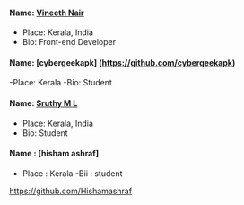 #### Name: [Vineeth Nair](https://github.com/vineeth-nair)
- Place: Kerala, India
- Bio: Front-end Developer
#### Name: [cybergeekapk] (https://github.com/cybergeekapk)
-Place: Kerala
-Bio: Student
#### Name: [Sruthy M L](https://github.com/sru-thy)
- Place: Kerala, India
- Bio: Student
#### Name : [hisham ashraf] 
- Place : Kerala
-Bii : student

https://github.com/Hishamashraf

